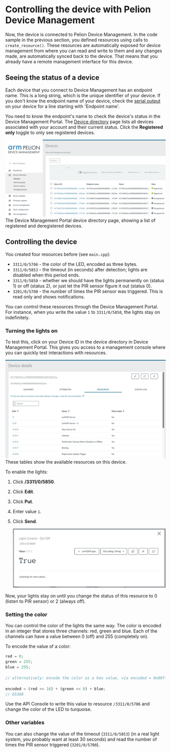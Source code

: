 # Controlling the device with Pelion Device Management

Now, the device is connected to Pelion Device Management. In the code sample in the previous section, you defined resources using calls to `create_resource()`. These resources are automatically exposed for device management from where you can read and write to them and any changes made, are automatically synced back to the device. That means that you already have a remote management interface for this device.

## Seeing the status of a device

Each device that you connect to Device Management has an endpoint name. This is a long string, which is the unique identifier of your device. If you don't know the endpoint name of your device, check the [serial output](https://os.mbed.com/docs/latest/tutorials/serial-comm.html) on your device for a line starting with 'Endpoint name'.

You need to know the endpoint's name to check the device's status in the Device Management Portal. The [Device directory](https://portal.mbedcloud.com/devices) page lists all devices associated with your account and their current status. Click the **Registered only** toggle to only see registered devices.

<span class="images">![Two connected devices](assets/5_lights1.png)<span>The Device Management Portal device directory page, showing a list of registered and deregistered devices.</span></span>

## Controlling the device

You created four resources before (see `main.cpp`):

* `3311/0/5706` - the color of the LED, encoded as three bytes.
* `3311/0/5853` - the timeout (in seconds) after detection; lights are disabled when this period ends.
* `3311/0/5850` - whether we should have the lights permanently on (status 1) or off (status 2), or just let the PIR sensor figure it out (status 0).
* `3201/0/5700` - the number of times the PIR sensor was triggered. This is read only and shows notifications.

You can control these resources through the Device Management Portal. For instance, when you write the value `1` to `3311/0/5850`, the lights stay on indefinitely.

### Turning the lights on

To test this, click on your Device ID in the device directory in Device Management Portal. This gives you access to a management console where you can quickly test interactions with resources.

<span class="images">![Viewing resources on the device](assets/5_lights2.png)<span>These tables show the available resources on this device.</span></span>

To enable the lights:

1. Click **/3311/0/5850**.
1. Click **Edit**.
1. Click **Put**.
1. Enter value `1`.
1. Click **Send**.

    <span class="images">![Updating the value of a resource](assets/5_lights3.png)</span>

Now, your lights stay on until you change the status of this resource to 0 (listen to PIR sensor) or 2 (always off).

### Setting the color

You can control the color of the lights the same way. The color is encoded in an integer that stores three channels: red, green and blue. Each of the channels can have a value between 0 (off) and 255 (completely on).

To encode the value of a color:

```js
red = 0;
green = 255;
blue = 255;

// alternatively: encode the color as a hex value, via encoded = 0x00ffff

encoded = (red << 16) + (green << 8) + blue;
// 65380
```

Use the API Console to write this value to resource `/3311/0/5706` and change the color of the LED to turquoise.

### Other variables

You can also change the value of the timeout (`3311/0/5853`) (in a real light system, you probably want at least 30 seconds) and read the number of times the PIR sensor triggered (`3201/0/5700`).
